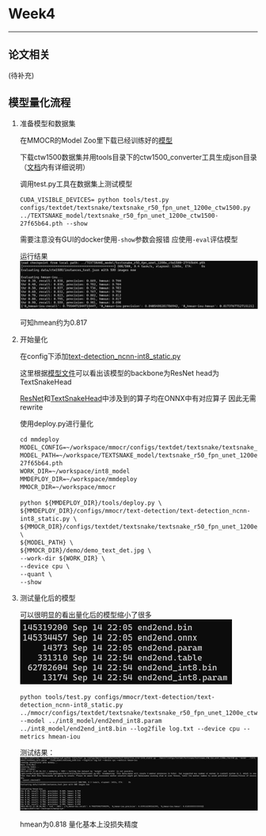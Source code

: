 # Week4
---

## 论文相关
(待补充)

## 模型量化流程

1. 准备模型和数据集

   在MMOCR的Model Zoo里下载已经训练好的[模型](https://github.com/open-mmlab/mmocr/blob/main/configs/textdet/textsnake/README.md)
   
   下载ctw1500数据集并用tools目录下的ctw1500_converter工具生成json目录 （[文档](https://mmocr.readthedocs.io/zh_CN/latest/datasets/det.html)内有详细说明）
   
   调用test.py工具在数据集上测试模型
   ```
   CUDA_VISIBLE_DEVICES= python tools/test.py configs/textdet/textsnake/textsnake_r50_fpn_unet_1200e_ctw1500.py ../TEXTSNAKE_model/textsnake_r50_fpn_unet_1200e_ctw1500-27f65b64.pth --show
   ```
   
   需要注意没有GUI的docker使用`-show`参数会报错 应使用`-eval`评估模型
   
   运行结果
   ![result1](https://github.com/BrokenArrow1404/2022-MMLAB-SUMMERCAMP/blob/main/week4/images/1.png)
   
   可知hmean约为0.817
   
2. 开始量化

   在config下添加[text-detection_ncnn-int8_static.py](https://github.com/BrokenArrow1404/2022-MMLAB-SUMMERCAMP/blob/main/week4/text-detection_ncnn-int8_static.py)
   
   这里根据[模型文件](https://github.com/open-mmlab/mmocr/blob/main/configs/_base_/det_models/textsnake_r50_fpn_unet.py)可以看出该模型的backbone为ResNet head为TextSnakeHead
   
   [ResNet](https://github.com/open-mmlab/mmocr/blob/91046671125a21471787afc5e20fe064105afec2/mmocr/models/textrecog/backbones/resnet_abi.py)和[TextSnakeHead](https://github.com/open-mmlab/mmocr/blob/main/mmocr/models/textdet/dense_heads/textsnake_head.py)中涉及到的算子均在ONNX中有对应算子 因此无需rewrite
   
   使用deploy.py进行量化
   ```
   cd mmdeploy
   MODEL_CONFIG=~/workspace/mmocr/configs/textdet/textsnake/textsnake_r50_fpn_unet_1200e_ctw1500.py
   MODEL_PATH=~/workspace/TEXTSNAKE_model/textsnake_r50_fpn_unet_1200e_ctw1500-27f65b64.pth
   WORK_DIR=~/workspace/int8_model
   MMDEPLOY_DIR=~/workspace/mmdeploy
   MMOCR_DIR=~/workspace/mmocr

   python ${MMDEPLOY_DIR}/tools/deploy.py \
   ${MMDEPLOY_DIR}/configs/mmocr/text-detection/text-detection_ncnn-int8_static.py \
   ${MMOCR_DIR}/configs/textdet/textsnake/textsnake_r50_fpn_unet_1200e_ctw1500.py \
   ${MODEL_PATH} \
   ${MMOCR_DIR}/demo/demo_text_det.jpg \
   --work-dir ${WORK_DIR} \
   --device cpu \
   --quant \
   --show
   ```
   
3. 测试量化后的模型
   
   可以很明显的看出量化后的模型缩小了很多
   ![result2](https://github.com/BrokenArrow1404/2022-MMLAB-SUMMERCAMP/blob/main/week4/images/4.png)
   
   ```
   python tools/test.py configs/mmocr/text-detection/text-detection_ncnn-int8_static.py ../mmocr/configs/textdet/textsnake/textsnake_r50_fpn_unet_1200e_ctw1500.py --model ../int8_model/end2end_int8.param ../int8_model/end2end_int8.bin --log2file log.txt --device cpu --metrics hmean-iou
   ```
   测试结果：
   ![result3](https://github.com/BrokenArrow1404/2022-MMLAB-SUMMERCAMP/blob/main/week4/images/5.png)
   
   hmean为0.818 量化基本上没损失精度
